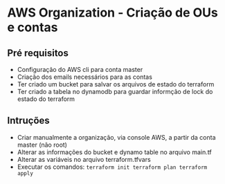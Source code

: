 # AWS Organization - Criação de OUs e contas

## Pré requisitos

* Configuração do AWS cli para conta master
* Criação dos emails necessários para as contas
* Ter criado um bucket para salvar os arquivos de estado do terraform
* Ter criado a tabela no dynamodb para guardar informção de lock do estado do terraform

## Intruções

* Criar manualmente a organização, via console AWS, a partir da conta master (não root)
* Alterar as informações do bucket e dynamo table no arquivo main.tf
* Alterar as variáveis no arquivo terraform.tfvars
* Executar os comandos:
`terraform init
terraform plan
terraform apply
`
